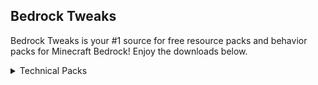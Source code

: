 ## Bedrock Tweaks

Bedrock Tweaks is your #1 source for free resource packs and behavior packs for Minecraft Bedrock! Enjoy the downloads below.
<link href="style.css" rel="stylesheet">

<details close>
<summary class="noselect">Technical Packs</summary>
<br>
Download Button:<br>
{% include mainpage.html %}
<br><br>
</details>
